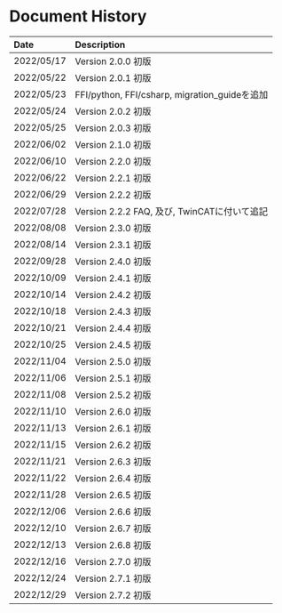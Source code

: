 # Document History

| Date       | Description                                   |
| :--------  | :-------------------------------------------- |
| 2022/05/17 | Version 2.0.0 初版                            |
| 2022/05/22 | Version 2.0.1 初版                            |
| 2022/05/23 | FFI/python, FFI/csharp, migration_guideを追加 |
| 2022/05/24 | Version 2.0.2 初版                            |
| 2022/05/25 | Version 2.0.3 初版                            |
| 2022/06/02 | Version 2.1.0 初版                            |
| 2022/06/10 | Version 2.2.0 初版                            |
| 2022/06/22 | Version 2.2.1 初版                            |
| 2022/06/29 | Version 2.2.2 初版                            |
| 2022/07/28 | Version 2.2.2 FAQ, 及び, TwinCATに付いて追記  |
| 2022/08/08 | Version 2.3.0 初版                            |
| 2022/08/14 | Version 2.3.1 初版                            |
| 2022/09/28 | Version 2.4.0 初版                            |
| 2022/10/09 | Version 2.4.1 初版                            |
| 2022/10/14 | Version 2.4.2 初版                            |
| 2022/10/18 | Version 2.4.3 初版                            |
| 2022/10/21 | Version 2.4.4 初版                            |
| 2022/10/25 | Version 2.4.5 初版                            |
| 2022/11/04 | Version 2.5.0 初版                            |
| 2022/11/06 | Version 2.5.1 初版                            |
| 2022/11/08 | Version 2.5.2 初版                            |
| 2022/11/10 | Version 2.6.0 初版                            |
| 2022/11/13 | Version 2.6.1 初版                            |
| 2022/11/15 | Version 2.6.2 初版                            |
| 2022/11/21 | Version 2.6.3 初版                            |
| 2022/11/22 | Version 2.6.4 初版                            |
| 2022/11/28 | Version 2.6.5 初版                            |
| 2022/12/06 | Version 2.6.6 初版                            |
| 2022/12/10 | Version 2.6.7 初版                            |
| 2022/12/13 | Version 2.6.8 初版                            |
| 2022/12/16 | Version 2.7.0 初版                            |
| 2022/12/24 | Version 2.7.1 初版                            |
| 2022/12/29 | Version 2.7.2 初版                            |
